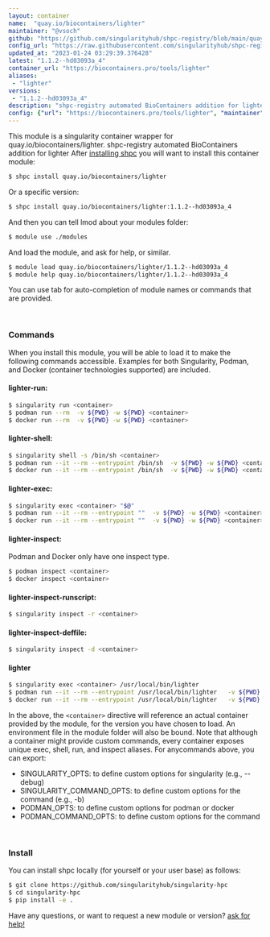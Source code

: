 ```yaml
---
layout: container
name:  "quay.io/biocontainers/lighter"
maintainer: "@vsoch"
github: "https://github.com/singularityhub/shpc-registry/blob/main/quay.io/biocontainers/lighter/container.yaml"
config_url: "https://raw.githubusercontent.com/singularityhub/shpc-registry/main/quay.io/biocontainers/lighter/container.yaml"
updated_at: "2023-01-24 03:29:39.376428"
latest: "1.1.2--hd03093a_4"
container_url: "https://biocontainers.pro/tools/lighter"
aliases:
 - "lighter"
versions:
 - "1.1.2--hd03093a_4"
description: "shpc-registry automated BioContainers addition for lighter"
config: {"url": "https://biocontainers.pro/tools/lighter", "maintainer": "@vsoch", "description": "shpc-registry automated BioContainers addition for lighter", "latest": {"1.1.2--hd03093a_4": "sha256:79f4681de7ebb56f2fcf8f9152f24f5fb7554099a47c9c158abd5db306b7c57d"}, "tags": {"1.1.2--hd03093a_4": "sha256:79f4681de7ebb56f2fcf8f9152f24f5fb7554099a47c9c158abd5db306b7c57d"}, "docker": "quay.io/biocontainers/lighter", "aliases": {"lighter": "/usr/local/bin/lighter"}}
---
```


This module is a singularity container wrapper for quay.io/biocontainers/lighter.
shpc-registry automated BioContainers addition for lighter
After [installing shpc](#install) you will want to install this container module:


```bash
$ shpc install quay.io/biocontainers/lighter
```

Or a specific version:

```bash
$ shpc install quay.io/biocontainers/lighter:1.1.2--hd03093a_4
```

And then you can tell lmod about your modules folder:

```bash
$ module use ./modules
```

And load the module, and ask for help, or similar.

```bash
$ module load quay.io/biocontainers/lighter/1.1.2--hd03093a_4
$ module help quay.io/biocontainers/lighter/1.1.2--hd03093a_4
```

You can use tab for auto-completion of module names or commands that are provided.

<br>

### Commands

When you install this module, you will be able to load it to make the following commands accessible.
Examples for both Singularity, Podman, and Docker (container technologies supported) are included.

#### lighter-run:

```bash
$ singularity run <container>
$ podman run --rm  -v ${PWD} -w ${PWD} <container>
$ docker run --rm  -v ${PWD} -w ${PWD} <container>
```

#### lighter-shell:

```bash
$ singularity shell -s /bin/sh <container>
$ podman run --it --rm --entrypoint /bin/sh  -v ${PWD} -w ${PWD} <container>
$ docker run --it --rm --entrypoint /bin/sh  -v ${PWD} -w ${PWD} <container>
```

#### lighter-exec:

```bash
$ singularity exec <container> "$@"
$ podman run --it --rm --entrypoint ""  -v ${PWD} -w ${PWD} <container> "$@"
$ docker run --it --rm --entrypoint ""  -v ${PWD} -w ${PWD} <container> "$@"
```

#### lighter-inspect:

Podman and Docker only have one inspect type.

```bash
$ podman inspect <container>
$ docker inspect <container>
```

#### lighter-inspect-runscript:

```bash
$ singularity inspect -r <container>
```

#### lighter-inspect-deffile:

```bash
$ singularity inspect -d <container>
```


#### lighter

```bash
$ singularity exec <container> /usr/local/bin/lighter
$ podman run --it --rm --entrypoint /usr/local/bin/lighter   -v ${PWD} -w ${PWD} <container> -c " $@"
$ docker run --it --rm --entrypoint /usr/local/bin/lighter   -v ${PWD} -w ${PWD} <container> -c " $@"
```



In the above, the `<container>` directive will reference an actual container provided
by the module, for the version you have chosen to load. An environment file in the
module folder will also be bound. Note that although a container
might provide custom commands, every container exposes unique exec, shell, run, and
inspect aliases. For anycommands above, you can export:

 - SINGULARITY_OPTS: to define custom options for singularity (e.g., --debug)
 - SINGULARITY_COMMAND_OPTS: to define custom options for the command (e.g., -b)
 - PODMAN_OPTS: to define custom options for podman or docker
 - PODMAN_COMMAND_OPTS: to define custom options for the command

<br>

### Install

You can install shpc locally (for yourself or your user base) as follows:

```bash
$ git clone https://github.com/singularityhub/singularity-hpc
$ cd singularity-hpc
$ pip install -e .
```

Have any questions, or want to request a new module or version? [ask for help!](https://github.com/singularityhub/singularity-hpc/issues)